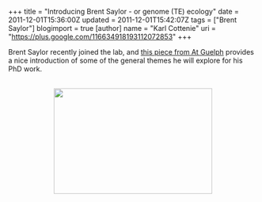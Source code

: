 +++
title = "Introducing Brent Saylor - or genome (TE) ecology"
date = 2011-12-01T15:36:00Z
updated = 2011-12-01T15:42:07Z
tags = ["Brent Saylor"]
blogimport = true 
[author]
	name = "Karl Cottenie"
	uri = "https://plus.google.com/116634918193112072853"
+++

Brent Saylor recently joined the lab, and <a href="http://atguelph.uoguelph.ca/2011/12/genome-ecology-offers-evolutionary-clues-2/">this piece from At Guelph</a> provides a nice introduction of some of the general themes he will explore for his PhD work.<br /><br /><div class="separator" style="clear: both; text-align: center;"><a href="http://atguelph.uoguelph.ca/wp-content/uploads/2011/12/genome-sized.jpg" imageanchor="1" style="margin-left: 1em; margin-right: 1em;"><img border="0" height="213" src="http://atguelph.uoguelph.ca/wp-content/uploads/2011/12/genome-sized.jpg" width="320" /></a></div><br />
